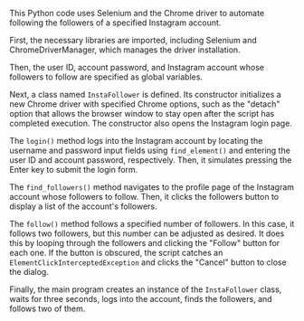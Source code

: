 <p>This Python code uses Selenium and the Chrome driver to automate following the followers of a specified Instagram account.</p>
<p>First, the necessary libraries are imported, including Selenium and ChromeDriverManager, which manages the driver installation.</p>
<p>Then, the user ID, account password, and Instagram account whose followers to follow are specified as global variables.</p>
<p>Next, a class named <code>InstaFollower</code> is defined. Its constructor initializes a new Chrome driver with specified Chrome options, such as the "detach" option that allows the browser window to stay open after the script has completed execution. The constructor also opens the Instagram login page.</p>
<p>The <code>login()</code> method logs into the Instagram account by locating the username and password input fields using <code>find_element()</code> and entering the user ID and account password, respectively. Then, it simulates pressing the Enter key to submit the login form.</p>
<p>The <code>find_followers()</code> method navigates to the profile page of the Instagram account whose followers to follow. Then, it clicks the followers button to display a list of the account's followers.</p>
<p>The <code>follow()</code> method follows a specified number of followers. In this case, it follows two followers, but this number can be adjusted as desired. It does this by looping through the followers and clicking the "Follow" button for each one. If the button is obscured, the script catches an <code>ElementClickInterceptedException</code> and clicks the "Cancel" button to close the dialog.</p>
<p>Finally, the main program creates an instance of the <code>InstaFollower</code> class, waits for three seconds, logs into the account, finds the followers, and follows two of them.</p>
